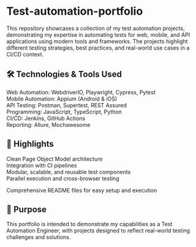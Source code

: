 # Test-automation-portfolio

This repository showcases a collection of my test automation projects, demonstrating my expertise in automating tests for web, mobile, and API applications using modern tools and frameworks. The projects highlight different testing strategies, best practices, and real-world use cases in a CI/CD context.

## 🛠️ Technologies & Tools Used
Web Automation: WebdriverIO, Playwright, Cypress, Pytest <br />
Mobile Automation: Appium (Android & iOS) <br />
API Testing: Postman, Supertest, REST Assured <br />
Programming: JavaScript, TypeScript, Python <br />
CI/CD: Jenkins, GitHub Actions <br />
Reporting: Allure, Mochawesome <br />

## 🧩 Highlights
Clean Page Object Model architecture <br />
Integration with CI pipelines <br />
Modular, scalable, and reusable test components <br />
Parallel execution and cross-browser testing <br />

Comprehensive README files for easy setup and execution <br />

## 📄 Purpose
This portfolio is intended to demonstrate my capabilities as a Test Automation Engineer, with projects designed to reflect real-world testing challenges and solutions.


